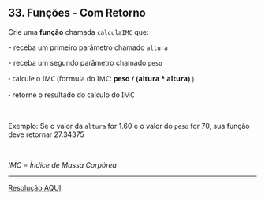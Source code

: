 <div class="layout-pane__container"><div id="main-splitpane-left" class="coding-question__left-pane"><section class="question-view__title-wrapper"><h1 class="question-view__title">33. Funções - Com Retorno</h1></section><section class="question-view__instruction"><div class="candidate-rich-text"><div id="4oq7gcihrjh-instruction"><p>Crie uma&nbsp;<strong>função</strong>&nbsp;chamada&nbsp;<code>calculaIMC</code>&nbsp;que:</p>

<p>- receba um primeiro parâmetro chamado&nbsp;<code>altura</code></p>

<p>- receba um segundo parâmetro chamado&nbsp;<code>peso</code></p>

<p><span style="font-family: &quot;Whitney SSm A&quot;, &quot;Whitney SSm B&quot;, AvenirNext-Regular, &quot;Segoe UI&quot;, Ubuntu, &quot;Helvetica Neue&quot;, Helvetica, Arial, sans-serif;font-size: 1em;font-weight: normal;">-&nbsp;calcule o IMC (formula do IMC: <strong>peso / (altura * altura)</strong> )</span></p>

<p><span style="font-family: &quot;Whitney SSm A&quot;, &quot;Whitney SSm B&quot;, AvenirNext-Regular, &quot;Segoe UI&quot;, Ubuntu, &quot;Helvetica Neue&quot;, Helvetica, Arial, sans-serif;font-size: 1em;font-weight: normal;">- retorne o resultado do calculo do IMC</span></p>

<p>&nbsp;</p>

<p>Exemplo: Se o valor da&nbsp;<code>altura</code> for 1.60 e o valor do <code>peso</code> for 70, sua função deve retornar&nbsp;27.34375</p>

<p>&nbsp;</p>

<p><em>IMC = Índice de Massa Corpórea</em></p>
</div></div></section></div></div>

____

[Resolução AQUI](https://github.com/luelencavalheiro/curso-introdutorio-javascript/blob/main/exercicio-33/resolucao.js)